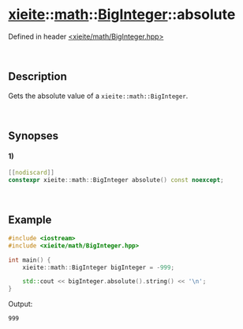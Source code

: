 # [xieite](../../xieite.md)\:\:[math](../../math.md)\:\:[BigInteger](../BigInteger.md)\:\:absolute
Defined in header [<xieite/math/BigInteger.hpp>](../../../include/xieite/math/BigInteger.hpp)

&nbsp;

## Description
Gets the absolute value of a `xieite::math::BigInteger`.

&nbsp;

## Synopses
#### 1)
```cpp
[[nodiscard]]
constexpr xieite::math::BigInteger absolute() const noexcept;
```

&nbsp;

## Example
```cpp
#include <iostream>
#include <xieite/math/BigInteger.hpp>

int main() {
    xieite::math::BigInteger bigInteger = -999;

    std::cout << bigInteger.absolute().string() << '\n';
}
```
Output:
```
999
```
